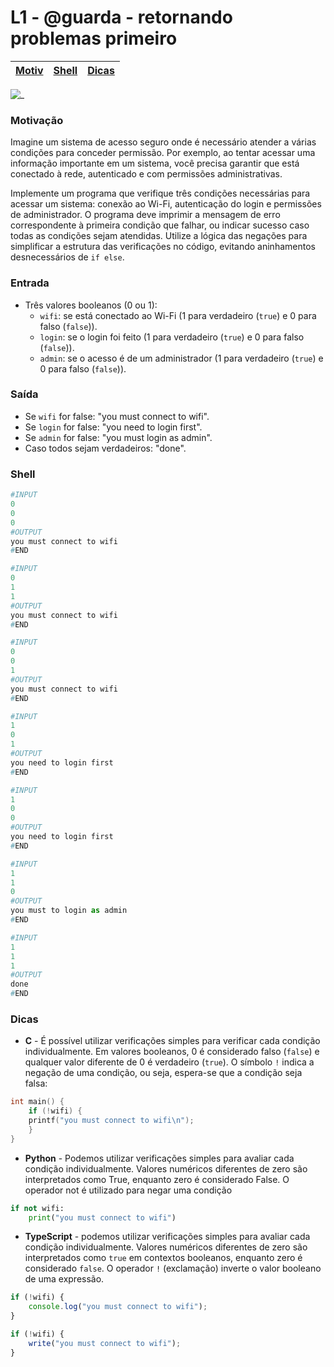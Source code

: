 # L1 - @guarda - retornando problemas primeiro

[Motiv](#motivação) | [Shell](#shell) | [Dicas](#dicas)
-- | -- | -- 

![_](cover.jpg)

### Motivação

Imagine um sistema de acesso seguro onde é necessário atender a várias condições para conceder permissão. Por exemplo, ao tentar acessar uma informação importante em um sistema, você precisa garantir que está conectado à rede, autenticado e com permissões administrativas. 

Implemente um programa que verifique três condições necessárias para acessar um sistema: conexão ao Wi-Fi, autenticação do login e permissões de administrador. O programa deve imprimir a mensagem de erro correspondente à primeira condição que falhar, ou indicar sucesso caso todas as condições sejam atendidas. Utilize a lógica das negações para simplificar a estrutura das verificações no código, evitando aninhamentos desnecessários de `if else`.

### Entrada

- Três valores booleanos (0 ou 1):
  - `wifi`: se está conectado ao Wi-Fi (1 para verdadeiro (`true`) e 0 para falso (`false`)).
  - `login`: se o login foi feito (1 para verdadeiro (`true`) e 0 para falso (`false`)).
  - `admin`: se o acesso é de um administrador (1 para verdadeiro (`true`) e 0 para falso (`false`)).

### Saída

- Se `wifi` for false: "you must connect to wifi".
- Se `login` for false: "you need to login first".
- Se `admin` for false: "you must login as admin".
- Caso todos sejam verdadeiros: "done".


### Shell

``` py
#INPUT
0
0
0
#OUTPUT
you must connect to wifi
#END

#INPUT
0
1
1
#OUTPUT
you must connect to wifi
#END

#INPUT
0
0
1
#OUTPUT
you must connect to wifi
#END

#INPUT
1
0
1
#OUTPUT
you need to login first
#END

#INPUT
1
0
0
#OUTPUT
you need to login first
#END

#INPUT
1
1
0
#OUTPUT
you must to login as admin
#END

#INPUT
1
1
1
#OUTPUT
done
#END

```
 
### Dicas

- **C** - É possível utilizar verificações simples para verificar cada condição individualmente. Em valores booleanos, 0 é considerado falso (`false`) e qualquer valor diferente de 0 é verdadeiro (`true`). O símbolo `!` indica a negação de uma condição, ou seja, espera-se que a condição seja falsa:
``` c
int main() {
    if (!wifi) {
    printf("you must connect to wifi\n");
    }
}
```

- **Python** - Podemos utilizar verificações simples para avaliar cada condição individualmente. Valores numéricos diferentes de zero são interpretados como True, enquanto zero é considerado False. O operador not é utilizado para negar uma condição
``` python
if not wifi:
    print("you must connect to wifi")
```

- **TypeScript** - podemos utilizar verificações simples para avaliar cada condição individualmente. Valores numéricos diferentes de zero são interpretados como `true` em contextos booleanos, enquanto zero é considerado `false`. O operador `!` (exclamação) inverte o valor booleano de uma expressão.
``` ts
if (!wifi) {
    console.log("you must connect to wifi");
}
```
``` ts
if (!wifi) {
    write("you must connect to wifi");
}
```
